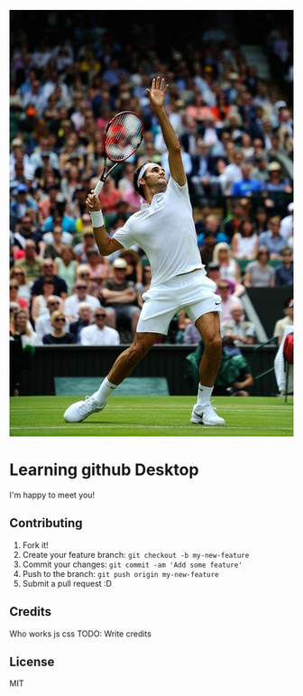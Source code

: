 ![git logo](bannerimage.jpeg "Logo Title Text 1")

# Learning github Desktop

I'm happy to meet you!


## Contributing

1. Fork it!
2. Create your feature branch: `git checkout -b my-new-feature`
3. Commit your changes: `git commit -am 'Add some feature'`
4. Push to the branch: `git push origin my-new-feature`
5. Submit a pull request :D


## Credits
Who works
js css
TODO: Write credits

## License

MIT
